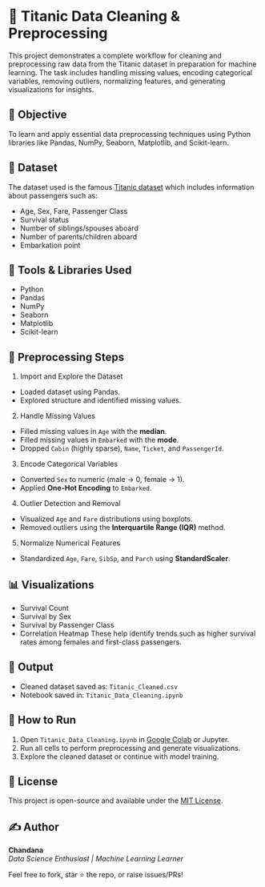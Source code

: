 # 🧼 Titanic Data Cleaning & Preprocessing
This project demonstrates a complete workflow for cleaning and preprocessing raw data from the Titanic dataset in preparation for machine learning. The task includes handling missing values, encoding categorical variables, removing outliers, normalizing features, and generating visualizations for insights.

## 📌 Objective
To learn and apply essential data preprocessing techniques using Python libraries like Pandas, NumPy, Seaborn, Matplotlib, and Scikit-learn.

## 📂 Dataset
The dataset used is the famous [Titanic dataset](https://www.kaggle.com/competitions/titanic/data) which includes information about passengers such as:
- Age, Sex, Fare, Passenger Class
- Survival status
- Number of siblings/spouses aboard
- Number of parents/children aboard
- Embarkation point

## 🧰 Tools & Libraries Used
- Python
- Pandas
- NumPy
- Seaborn
- Matplotlib
- Scikit-learn

## 🔧 Preprocessing Steps
1. Import and Explore the Dataset
- Loaded dataset using Pandas.
- Explored structure and identified missing values.

2. Handle Missing Values
- Filled missing values in `Age` with the **median**.
- Filled missing values in `Embarked` with the **mode**.
- Dropped `Cabin` (highly sparse), `Name`, `Ticket`, and `PassengerId`.

3. Encode Categorical Variables
- Converted `Sex` to numeric (male → 0, female → 1).
- Applied **One-Hot Encoding** to `Embarked`.

 4. Outlier Detection and Removal
- Visualized `Age` and `Fare` distributions using boxplots.
- Removed outliers using the **Interquartile Range (IQR)** method.

 5. Normalize Numerical Features
- Standardized `Age`, `Fare`, `SibSp`, and `Parch` using **StandardScaler**.

## 📊 Visualizations
- Survival Count
- Survival by Sex
- Survival by Passenger Class
- Correlation Heatmap
These help identify trends such as higher survival rates among females and first-class passengers.

## 💾 Output
- Cleaned dataset saved as: `Titanic_Cleaned.csv`
- Notebook saved in: `Titanic_Data_Cleaning.ipynb`

## 🚀 How to Run
1. Open `Titanic_Data_Cleaning.ipynb` in [Google Colab](https://colab.research.google.com/) or Jupyter.
2. Run all cells to perform preprocessing and generate visualizations.
3. Explore the cleaned dataset or continue with model training.

## 📌 License
This project is open-source and available under the [MIT License](LICENSE).

## ✍️ Author

**Chandana**  
_Data Science Enthusiast | Machine Learning Learner_

Feel free to fork, star ⭐ the repo, or raise issues/PRs!
